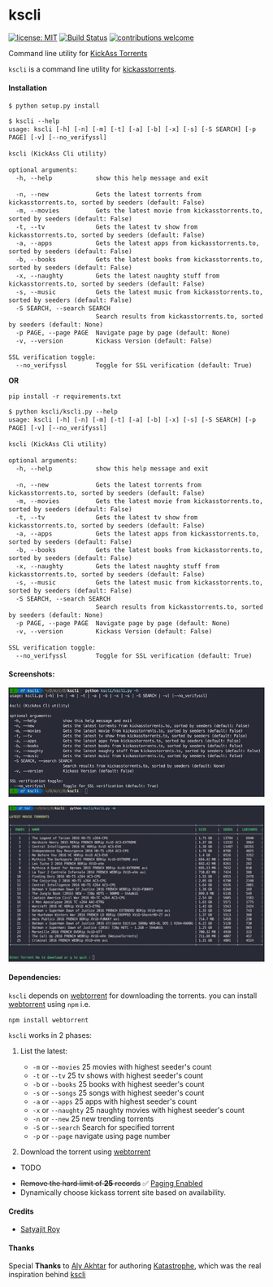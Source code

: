 # kscli

[![license: MIT](https://img.shields.io/github/license/mashape/apistatus.svg)](https://github.com/kodelint/kscli/blob/master/LICENSE)
[![Build Status](https://travis-ci.org/kodelint/kscli.svg?branch=master)](https://travis-ci.org/kodelint/kscli)
[![contributions welcome](https://img.shields.io/badge/contributions-welcome-brightgreen.svg?style=flat)](https://github.com/kodelint/kscli/blob/master/CONTRIBUTING.md)

Command line utility for [KickAss Torrents](http://kickasstorrents.to)

`kscli` is a command line utility for [kickasstorrents](http://kickasstorrents.to).

#### Installation

```
$ python setup.py install
```
```
$ kscli --help
usage: kscli [-h] [-n] [-m] [-t] [-a] [-b] [-x] [-s] [-S SEARCH] [-p PAGE] [-v] [--no_verifyssl]

kscli (KickAss Cli utility)

optional arguments:
  -h, --help            show this help message and exit

  -n, --new             Gets the latest torrents from kickasstorrents.to, sorted by seeders (default: False)
  -m, --movies          Gets the latest movie from kickasstorrents.to, sorted by seeders (default: False)
  -t, --tv              Gets the latest tv show from kickasstorrents.to, sorted by seeders (default: False)
  -a, --apps            Gets the latest apps from kickasstorrents.to, sorted by seeders (default: False)
  -b, --books           Gets the latest books from kickasstorrents.to, sorted by seeders (default: False)
  -x, --naughty         Gets the latest naughty stuff from kickasstorrents.to, sorted by seeders (default: False)
  -s, --music           Gets the latest music from kickasstorrents.to, sorted by seeders (default: False)
  -S SEARCH, --search SEARCH
                        Search results from kickasstorrents.to, sorted by seeders (default: None)
  -p PAGE, --page PAGE  Navigate page by page (default: None)
  -v, --version         Kickass Version (default: False)

SSL verification toggle:
  --no_verifyssl        Toggle for SSL verification (default: True)
```

**OR**

```
pip install -r requirements.txt
```

```
$ python kscli/kscli.py --help
usage: kscli [-h] [-n] [-m] [-t] [-a] [-b] [-x] [-s] [-S SEARCH] [-p PAGE] [-v] [--no_verifyssl]

kscli (KickAss Cli utility)

optional arguments:
  -h, --help            show this help message and exit

  -n, --new             Gets the latest torrents from kickasstorrents.to, sorted by seeders (default: False)
  -m, --movies          Gets the latest movie from kickasstorrents.to, sorted by seeders (default: False)
  -t, --tv              Gets the latest tv show from kickasstorrents.to, sorted by seeders (default: False)
  -a, --apps            Gets the latest apps from kickasstorrents.to, sorted by seeders (default: False)
  -b, --books           Gets the latest books from kickasstorrents.to, sorted by seeders (default: False)
  -x, --naughty         Gets the latest naughty stuff from kickasstorrents.to, sorted by seeders (default: False)
  -s, --music           Gets the latest music from kickasstorrents.to, sorted by seeders (default: False)
  -S SEARCH, --search SEARCH
                        Search results from kickasstorrents.to, sorted by seeders (default: None)
  -p PAGE, --page PAGE  Navigate page by page (default: None)
  -v, --version         Kickass Version (default: False)

SSL verification toggle:
  --no_verifyssl        Toggle for SSL verification (default: True)
```

#### Screenshots:

![Alt text](screenshots/help.jpg "kscli help")

![Alt text](screenshots/movies.jpg "Gets latest movies")

#### Dependencies:

`kscli` depends on [webtorrent](https://github.com/feross/webtorrent.git) for downloading the torrents. you can install [webtorrent](https://github.com/feross/webtorrent.git) using `npm` i.e.

```
npm install webtorrent
```

`kscli` works in 2 phases:
   1. List the latest:
       - `-m` or `--movies` 25 movies with highest seeder's count
       - `-t` or `--tv` 25 tv shows with highest seeder's count
       - `-b` or `--books` 25 books with highest seeder's count
       - `-s` or `--songs` 25 songs with highest seeder's count
       - `-a` or `--apps` 25 apps with highest seeder's count
       - `-x` or `--naughty` 25 naughty movies with highest seeder's count
       - `-n` or `--new` 25 new trending torrents
       - `-S` or `--search` Search for specified torrent
       - `-p` or `--page` navigate using page number


   2. Download the torrent using [webtorrent](https://github.com/feross/webtorrent.git)


* TODO
 - ~~Remove the hard limit of **25** records~~ :white_check_mark: [Paging Enabled](https://github.com/kodelint/kscli/commit/5bea2f6961733b4a4065fb28551feee92599131f)
 - Dynamically choose kickass torrent site based on availability.


 #### Credits
 * [Satyajit Roy](kodelint@gmail.com)

 #### Thanks

 Special **Thanks** to [Aly Akhtar](https://github.com/alyakhtar) for authoring [Katastrophe](https://github.com/alyakhtar/Katastrophe.git), which was the real inspiration behind [kscli](https://github.com/kodelint/kscli.git)
